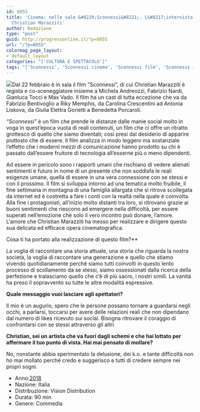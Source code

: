 ```yaml
---
id: 8055
title: 'Cinema: nelle sale &#8220;Sconnessi&#8221;. L&#8217;intervista al regista
  Christian Marazziti'
author: Redazione
type: "post"
guid: http://progressonline.it/?p=8055
url: "/?p=8055"
colormag_page_layout:
- default_layout
categories: "['CULTURA E SPETTACOLO']"
tags: "['Sconnessi', 'Sconnessi cinema', 'Sconnessi film', 'Sconnessi intervista', 'Sconnessi programmazione']"
---
```


![](https://progressonline.it/wp-content/uploads/2018/02/sconnessi-214x300.jpg)Dal 22 febbraio è in sala il film “Sconnessi”, di cui Christian Marazziti è regista e co-sceneggiatore insieme a Michela Andreozzi, Fabrizio Nardi, Gianluca Tocci e Max Vado. Il film ha un cast di tutta eccezione che va da Fabrizio Bentivoglio a Riky Memphis, da Carolina Crescentini ad Antonia Liskova, da Giulia Elettra Gorietti a Benedetta Porcaroli.

*“Sconnessi”* è un film che prende le distanze dalle manie social molto in voga in quest’epoca vuota di reali contenuti, un film che ci offre un ritratto grottesco di quello che siamo diventati; così presi dal desiderio di apparire piuttosto che di essere. Il film analizza in modo leggero ma sostanziale l’effetto che i moderni mezzi di comunicazione hanno prodotto su chi è passato dall’essere fruitore di tecnologia all’esserne più o meno dipendenti.

Ad essere in pericolo sono i rapporti umani che rischiano di vedere alienati sentimenti e futuro in nome di un presente che non soddisfa le reali esigenze umane, quella di essere in una vera connessione con se stessi e con il prossimo. Il film si sviluppa intorno ad una tematica molto fruibile, il fine settimana in montagna di una famiglia allargata che si ritrova scollegata da internet ed è costretta a fare i conti con la realtà nella quale è coinvolta. Alla fine i protagonisti, all’inizio molto distanti tra loro, si ritrovano grazie ai buoni sentimenti che riescono ad emergere nella difficoltà, per essere superati nell’emozione che solo il vero incontro può donare, l’amore. L’amore che Christian Marazziti ha messo per realizzare e dirigere questo sua delicata ed efficace opera cinematografica.

 Cosa ti ha portato alla realizzazione di questo film?**

La voglia di raccontare una storia attuale, una storia che riguarda la nostra società, la voglia di raccontare una generazione e quello che stiamo vivendo quotidianamente perché siamo tutti coinvolti in questo lento processo di scollamento da se stessi, siamo ossessionati dalla ricerca della perfezione e tralasciamo quello che c’è di più sacro, i nostri simili. La vanità ha preso il sopravvento su tutte le altre modalità espressive.

**Quale messaggio vuoi lasciare agli spettatori?**

Il mio è un augurio, spero che le persone possano tornare a guardarsi negli occhi, a parlarsi, toccarsi per avere delle relazioni reali che non dipendano dal numero di likes ricevuto sui social. Bisogna ritrovare il coraggio di confrontarsi con se stessi attraverso gli altri

**Christian, sei un artista che va fuori dagli schemi e che hai lottato per affermare il tuo punto di vista. Hai mai pensato di mollare?**

No, nonstante abbia sperimentato la delusione, dei k.o. e tante difficoltà non ho mai mollato perché credo e suggerisco a tutti di credere sempre nei propri sogni.

- Anno:[2018 ](https://www.mymovies.it/film/2018/)
- Nazione: Italia
- Distribuzione: Vision Distribution
- Durata: 90 min
- Genere: Commedia